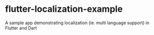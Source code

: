 # flutter-localization-example
 A sample app demonstrating localization (ie. multi language support) in Flutter and Dart
